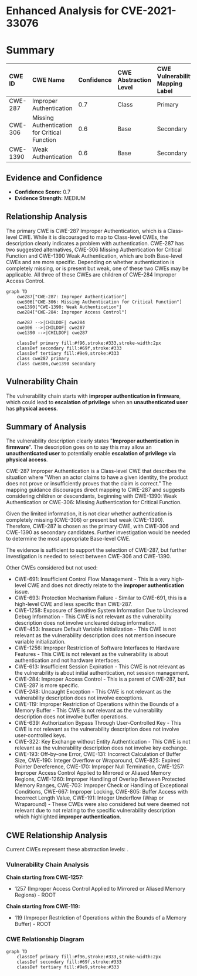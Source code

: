 # Enhanced Analysis for CVE-2021-33076

# Summary
| CWE ID  | CWE Name                                                    | Confidence | CWE Abstraction Level | CWE Vulnerability Mapping Label | CWE-Vulnerability Mapping Notes |
| :-------- | :---------------------------------------------------------- | :---------- | :-------------------- | :------------------------------ | :------------------------------ |
| CWE-287   | Improper Authentication                                     | 0.7         | Class                 | Primary                         | Discouraged                   |
| CWE-306   | Missing Authentication for Critical Function              | 0.6         | Base                  | Secondary                       | Allowed                         |
| CWE-1390  | Weak Authentication                                         | 0.6         | Base                  | Secondary                       | Allowed                         |

## Evidence and Confidence

*   **Confidence Score:** 0.7
*   **Evidence Strength:** MEDIUM

## Relationship Analysis
The primary CWE is CWE-287 Improper Authentication, which is a Class-level CWE. While it is discouraged to map to Class-level CWEs, the description clearly indicates a problem with authentication. CWE-287 has two suggested alternatives, CWE-306 Missing Authentication for Critical Function and CWE-1390 Weak Authentication, which are both Base-level CWEs and are more specific. Depending on whether authentication is completely missing, or is present but weak, one of these two CWEs may be applicable. All three of these CWEs are children of CWE-284 Improper Access Control.

```mermaid
graph TD
    cwe287["CWE-287: Improper Authentication"]
    cwe306["CWE-306: Missing Authentication for Critical Function"]
    cwe1390["CWE-1390: Weak Authentication"]
    cwe284["CWE-284: Improper Access Control"]
    
    cwe287 -->|CHILDOF| cwe284
    cwe306 -->|CHILDOF| cwe287
    cwe1390 -->|CHILDOF| cwe287
    
    classDef primary fill:#f96,stroke:#333,stroke-width:2px
    classDef secondary fill:#69f,stroke:#333
    classDef tertiary fill:#9e9,stroke:#333
    class cwe287 primary
    class cwe306,cwe1390 secondary
```

## Vulnerability Chain
The vulnerability chain starts with **improper authentication in firmware**, which could lead to **escalation of privilege** when an **unauthenticated user** has **physical access**.

## Summary of Analysis
The vulnerability description clearly states "**Improper authentication in firmware**". The description goes on to say this may allow an **unauthenticated user** to potentially enable **escalation of privilege via physical access**.

CWE-287 Improper Authentication is a Class-level CWE that describes the situation where "When an actor claims to have a given identity, the product does not prove or insufficiently proves that the claim is correct." The mapping guidance discourages direct mapping to CWE-287 and suggests considering children or descendants, beginning with CWE-1390: Weak Authentication or CWE-306: Missing Authentication for Critical Function.

Given the limited information, it is not clear whether authentication is completely missing (CWE-306) or present but weak (CWE-1390). Therefore, CWE-287 is chosen as the primary CWE, with CWE-306 and CWE-1390 as secondary candidates. Further investigation would be needed to determine the most appropriate Base-level CWE.

The evidence is sufficient to support the selection of CWE-287, but further investigation is needed to select between CWE-306 and CWE-1390.

Other CWEs considered but not used:
*   CWE-691: Insufficient Control Flow Management - This is a very high-level CWE and does not directly relate to the **improper authentication** issue.
*   CWE-693: Protection Mechanism Failure - Similar to CWE-691, this is a high-level CWE and less specific than CWE-287.
*   CWE-1258: Exposure of Sensitive System Information Due to Uncleared Debug Information - This CWE is not relevant as the vulnerability description does not involve uncleared debug information.
*   CWE-453: Insecure Default Variable Initialization - This CWE is not relevant as the vulnerability description does not mention insecure variable initialization.
*   CWE-1256: Improper Restriction of Software Interfaces to Hardware Features - This CWE is not relevant as the vulnerability is about authentication and not hardware interfaces.
*   CWE-613: Insufficient Session Expiration - This CWE is not relevant as the vulnerability is about initial authentication, not session management.
*   CWE-284: Improper Access Control - This is a parent of CWE-287, but CWE-287 is more specific.
*   CWE-248: Uncaught Exception - This CWE is not relevant as the vulnerability description does not involve exceptions.
*   CWE-119: Improper Restriction of Operations within the Bounds of a Memory Buffer - This CWE is not relevant as the vulnerability description does not involve buffer operations.
*   CWE-639: Authorization Bypass Through User-Controlled Key - This CWE is not relevant as the vulnerability description does not involve user-controlled keys.
*   CWE-322: Key Exchange without Entity Authentication - This CWE is not relevant as the vulnerability description does not involve key exchange.
*   CWE-193: Off-by-one Error, CWE-131: Incorrect Calculation of Buffer Size, CWE-190: Integer Overflow or Wraparound, CWE-825: Expired Pointer Dereference, CWE-170: Improper Null Termination, CWE-1257: Improper Access Control Applied to Mirrored or Aliased Memory Regions, CWE-1260: Improper Handling of Overlap Between Protected Memory Ranges, CWE-703: Improper Check or Handling of Exceptional Conditions, CWE-667: Improper Locking, CWE-805: Buffer Access with Incorrect Length Value, CWE-191: Integer Underflow (Wrap or Wraparound) - These CWEs were also considered but were deemed not relevant due to not relating to the specific vulnerability description which highlighted **improper authentication**.


## CWE Relationship Analysis

Current CWEs represent these abstraction levels: .


### Vulnerability Chain Analysis

**Chain starting from CWE-1257:**
- 1257 (Improper Access Control Applied to Mirrored or Aliased Memory Regions) - ROOT


**Chain starting from CWE-119:**
- 119 (Improper Restriction of Operations within the Bounds of a Memory Buffer) - ROOT



### CWE Relationship Diagram

```mermaid
graph TD
    classDef primary fill:#f96,stroke:#333,stroke-width:2px
    classDef secondary fill:#69f,stroke:#333
    classDef tertiary fill:#9e9,stroke:#333
```